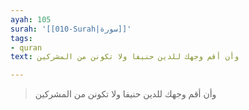 ```yaml
---
ayah: 105
surah: '[[010-Surah|سورة]]'
tags:
- quran
text: وأن أقم وجهك للدين حنيفا ولا تكونن من المشركين

---
```

> وأن أقم وجهك للدين حنيفا ولا تكونن من المشركين
